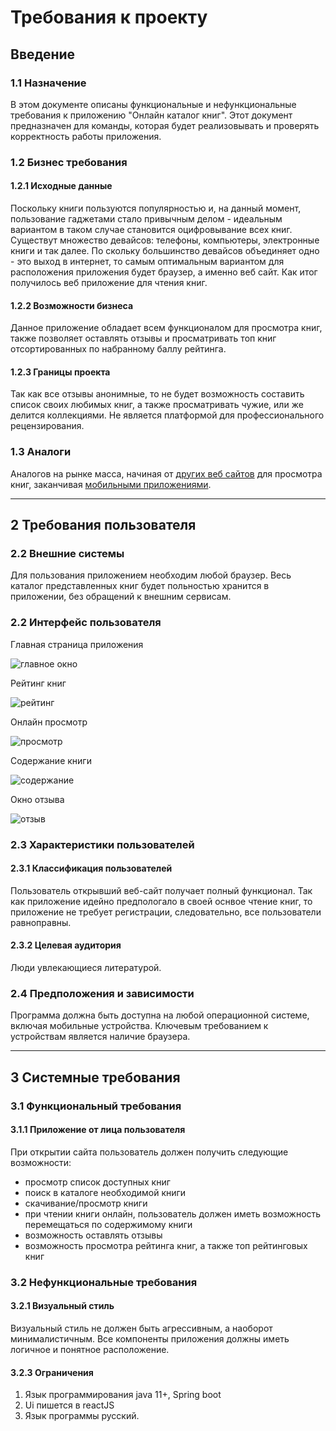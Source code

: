 # Требования к проекту

## Введение

### 1.1 Назначение

В этом документе описаны функциональные и нефункциональные требования к приложению "Онлайн каталог книг". Этот документ предназначен для команды, которая будет реализовывать и проверять корректность работы приложения.

### 1.2 Бизнес требования

#### 1.2.1 Исходные данные
Поскольку книги пользуются популярностью и, на данный момент, пользование гаджетами стало привычным делом - идеальным вариантом в таком случае становится оцифровывание всех книг. Существут множество девайсов: телефоны, компьютеры, электронные книги и так далее. По скольку большинство девайсов объединяет одно - это выход в интернет, то самым оптимальным вариантом для расположения приложения будет браузер, а именно веб сайт.  Как итог получилось веб приложение для чтения книг. 
#### 1.2.2 Возможности бизнеса

Данное приложение обладает всем функционалом для просмотра книг, также позволяет оставлять отзывы и просматривать топ книг отсортированных по набранному баллу рейтинга.
#### 1.2.3 Границы проекта

Так как все отзывы анонимные, то не будет возможность составить список своих любимых книг, а также просматривать чужие, или же делится коллекциями. Не является платформой для профессионального рецензирования.

### 1.3 Аналоги

Аналогов на рынке масса, начиная от [других веб сайтов](https://mybook.ru/) для просмотра книг, заканчивая [мобильными приложениями](https://play.google.com/store/apps/details?id=com.amazon.kindle&hl=ru&gl=US).


---

## 2 Требования пользователя

### 2.2 Внешние системы

Для пользования приложением необходим любой браузер. Весь каталог представленных книг будет польностью хранится в приложении, без обращений к внешним сервисам.

### 2.2 Интерфейс пользователя

Главная страница приложения

![главное окно](source/Главная_страница.png)

Рейтинг книг

![рейтинг](source/рейтинг.png)

Онлайн просмотр

![просмотр](source/Онлайн_просмотр.png)

Содержание книги

![содержание](source/Содержание.png)

Окно отзыва

![отзыв](source/Отзыв.png)

### 2.3 Характеристики пользователей

#### 2.3.1 Классификация пользователей

Пользователь открывший веб-сайт получает полный функционал. Так как приложение идейно предпологало в своей оснвое чтение книг, то приложение не требует регистрации, следовательно, все пользователи равноправны. 

#### 2.3.2 Целевая аудитория

Люди увлекающиеся литературой.

### 2.4 Предположения и зависимости

Программа должна быть доступна на любой операционной системе, включая мобильные устройства. Ключевым требованием к устройствам является наличие браузера.

---

## 3 Системные требования

### 3.1 Функциональный требования

#### 3.1.1 Приложение от лица пользователя

При открытии сайта пользователь должен получить следующие возможности: 
* просмотр список доступных книг
* поиск в каталоге необходимой книги
* скачивание/просмотр книги
* при чтении книги онлайн, пользователь должен иметь возможность перемещаться по содержимому книги
* возможность оставлять отзывы
* возможность просмотра рейтинга книг, а также топ рейтинговых книг

### 3.2 Нефункциональные требования

#### 3.2.1 Визуальный стиль

Визуальный стиль не должен быть агрессивным, а наоборот минималистичным. Все компоненты приложения должны иметь логичное и понятное расположение.
#### 3.2.3 Ограничения

1. Язык программирования java 11+, Spring boot
2. Ui пишется в reactJS 
3. Язык программы русский.
